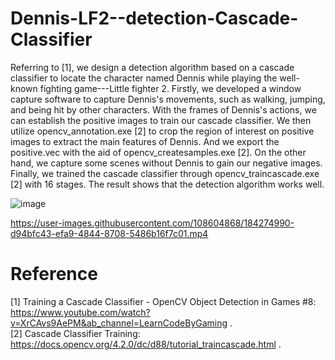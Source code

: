 # Dennis-LF2--detection-Cascade-Classifier
 

Referring to [1], we design a detection algorithm based on a cascade classifier to locate the character named Dennis while playing the well-known fighting game---Little fighter 2. Firstly, we developed a window capture software to capture Dennis's movements, such as walking, jumping, and being hit by other characters. With the frames of Dennis's actions, we can establish the positive images to train our cascade classifier. We then utilize opencv_annotation.exe [2] to crop the region of interest on positive images to extract the main features of Dennis. And we export the positive.vec with the aid of opencv_createsamples.exe [2]. On the other hand, we capture some scenes without Dennis to gain our negative images. Finally, we trained the cascade classifier through opencv_traincascade.exe [2] with 16 stages. The result shows that the detection algorithm works well.  





![image](https://user-images.githubusercontent.com/108604868/184274974-82d122e8-f8dd-4029-aaf2-61cafc7bd8fb.png)






https://user-images.githubusercontent.com/108604868/184274990-d94bfc43-efa9-4844-8708-5486b16f7c01.mp4








# Reference
[1] Training a Cascade Classifier - OpenCV Object Detection in Games #8:
https://www.youtube.com/watch?v=XrCAvs9AePM&ab_channel=LearnCodeByGaming .   
[2] Cascade Classifier Training:
https://docs.opencv.org/4.2.0/dc/d88/tutorial_traincascade.html .
